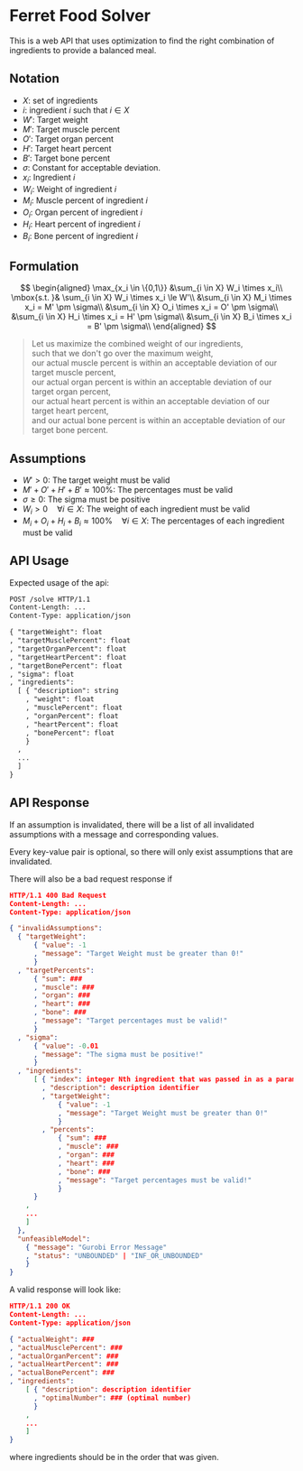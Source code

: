 # Ferret Food Solver

This is a web API that uses optimization to find the right combination of ingredients to provide a balanced meal.

## Notation

- $X$: set of ingredients
- $i$: ingredient $i$ such that $i \in X$
- $W'$: Target weight
- $M'$: Target muscle percent
- $O'$: Target organ percent
- $H'$: Target heart percent
- $B'$: Target bone percent
- $\sigma$: Constant for acceptable deviation.
- $x_i$: Ingredient $i$
- $W_i$: Weight of ingredient $i$
- $M_i$: Muscle percent of ingredient $i$
- $O_i$: Organ percent of ingredient $i$
- $H_i$: Heart percent of ingredient $i$
- $B_i$: Bone percent of ingredient $i$

## Formulation

$$
\begin{aligned}
\max_{x_i \in \{0,1\}} &\sum_{i \in X} W_i \times x_i\\
\mbox{s.t. }& \sum_{i \in X} W_i \times x_i \le W'\\
&\sum_{i \in X} M_i \times x_i = M' \pm \sigma\\
&\sum_{i \in X} O_i \times x_i = O' \pm \sigma\\
&\sum_{i \in X} H_i \times x_i = H' \pm \sigma\\
&\sum_{i \in X} B_i \times x_i = B' \pm \sigma\\
\end{aligned}
$$

> Let us maximize the combined weight of our ingredients,  
> such that we don't go over the maximum weight,  
> our actual muscle percent is within an acceptable deviation of our target muscle percent,  
> our actual organ percent is within an acceptable deviation of our target organ percent,  
> our actual heart percent is within an acceptable deviation of our target heart percent,  
> and our actual bone percent is within an acceptable deviation of our target bone percent.

## Assumptions

- $W' > 0$: The target weight must be valid
- $M' + O' + H' + B' \approx 100\%$: The percentages must be valid
- $\sigma \ge 0$: The sigma must be positive
- $W_i > 0 \quad \forall i \in X$: The weight of each ingredient must be valid
- $M_i + O_i + H_i + B_i \approx 100\% \quad \forall i \in X$: The percentages of each ingredient must be valid

## API Usage

Expected usage of the api:

```rest
POST /solve HTTP/1.1
Content-Length: ...
Content-Type: application/json

{ "targetWeight": float
, "targetMusclePercent": float
, "targetOrganPercent": float
, "targetHeartPercent": float
, "targetBonePercent": float
, "sigma": float
, "ingredients": 
  [ { "description": string
    , "weight": float
    , "musclePercent": float
	, "organPercent": float
	, "heartPercent": float
	, "bonePercent": float
    }
  , 
  ...
  ]
}
```

## API Response

If an assumption is invalidated, there will be a list of all invalidated assumptions with a message and corresponding values.

Every key-value pair is optional, so there will only exist assumptions that are invalidated.

There will also be a bad request response if 

```json
HTTP/1.1 400 Bad Request
Content-Length: ...
Content-Type: application/json

{ "invalidAssumptions": 
  { "targetWeight": 
      { "value": -1
      , "message": "Target Weight must be greater than 0!"
      }
  , "targetPercents": 
      { "sum": ###
      , "muscle": ###
      , "organ": ###
      , "heart": ###
      , "bone": ###
      , "message": "Target percentages must be valid!"
      }
  , "sigma": 
      { "value": -0.01
      , "message": "The sigma must be positive!"
      }
  , "ingredients":
      [ { "index": integer Nth ingredient that was passed in as a parameter
        , "description": description identifier
        , "targetWeight": 
            { "value": -1
            , "message": "Target Weight must be greater than 0!"
            }
        , "percents": 
            { "sum": ###
            , "muscle": ###
            , "organ": ###
            , "heart": ###
            , "bone": ###
            , "message": "Target percentages must be valid!"
            }
      }
    ,
    ...
    ]
  },
  "unfeasibleModel": 
    { "message": "Gurobi Error Message"
    , "status": "UNBOUNDED" | "INF_OR_UNBOUNDED"
    }
}
```

A valid response will look like:

```json
HTTP/1.1 200 OK
Content-Length: ...
Content-Type: application/json

{ "actualWeight": ###
, "actualMusclePercent": ###
, "actualOrganPercent": ###
, "actualHeartPercent": ###
, "actualBonePercent": ###
, "ingredients":
    [ { "description": description identifier 
      , "optimalNumber": ### (optimal number)
      }
    ,
    ...
    ]
}
```

where ingredients should be in the order that was given.
